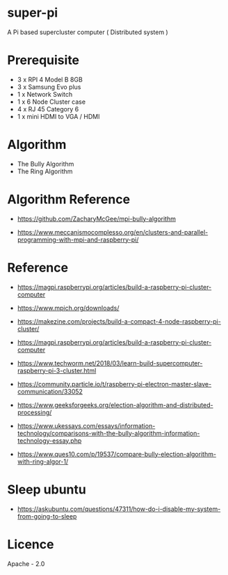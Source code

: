 # super-pi

A Pi based supercluster computer ( Distributed system )

# Prerequisite

- 3 x RPI 4 Model B 8GB
- 3 x Samsung Evo plus
- 1 x Network Switch
- 1 x 6 Node Cluster case
- 4 x RJ 45 Category 6
- 1 x mini HDMI to VGA / HDMI

# Algorithm

- The Bully Algorithm
- The Ring Algorithm

# Algorithm Reference

- https://github.com/ZacharyMcGee/mpi-bully-algorithm

- https://www.meccanismocomplesso.org/en/clusters-and-parallel-programming-with-mpi-and-raspberry-pi/

# Reference

- https://magpi.raspberrypi.org/articles/build-a-raspberry-pi-cluster-computer

- https://www.mpich.org/downloads/

- https://makezine.com/projects/build-a-compact-4-node-raspberry-pi-cluster/

- https://magpi.raspberrypi.org/articles/build-a-raspberry-pi-cluster-computer

- https://www.techworm.net/2018/03/learn-build-supercomputer-raspberry-pi-3-cluster.html

- https://community.particle.io/t/raspberry-pi-electron-master-slave-communication/33052

- https://www.geeksforgeeks.org/election-algorithm-and-distributed-processing/

- https://www.ukessays.com/essays/information-technology/comparisons-with-the-bully-algorithm-information-technology-essay.php

- https://www.ques10.com/p/19537/compare-bully-election-algorithm-with-ring-algor-1/

# Sleep ubuntu

- https://askubuntu.com/questions/47311/how-do-i-disable-my-system-from-going-to-sleep

# Licence

Apache - 2.0
